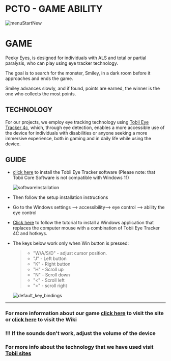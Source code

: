 # PCTO - GAME ABILITY

![menuStartNew](https://github.com/NoeBaru/PCTO-2024/assets/144808380/97eafd77-30b7-48ef-9cab-acbca4eca986)

# GAME
Peeky Eyes, is designed for individuals with ALS and total or partial paralysis, who can play using eye tracker technology.

The goal is to search for the monster, Smiley, in a dark room before it approaches and ends the game.

Smiley advances slowly, and if found, points are earned, the winner is the one who collects the most points.

## TECHNOLOGY
For our projects, we employ eye tracking technology using [Tobii Eye Tracker 4c](https://help.tobii.com/hc/en-us/articles/213414285-Specifications-for-the-Tobii-Eye-Tracker-4C), which, through eye detection, enables a more accessible use of the device for individuals with disabilities or anyone seeking a more immersive experience, both in gaming and in daily life while using the device.

## GUIDE

* [click here](https://gaming.tobii.com/getstarted/) to install the Tobii Eye Tracker software (Please note: that Tobii Core Software is not compatible with Windows 11)
  
  ![softwareInstallation](https://github.com/NoeBaru/PCTO-2024/assets/144808380/48bd11db-1b45-4b04-aa73-8b4e3f0cc581)
  
* Then follow the setup installation instructions
* Go to the Windows settings --> accessibility--> eye control --> ability the eye control
* [Click here](https://youtu.be/aKi3Qr7T764?si=bEkEcXuW2SOXrHJT) to follow the tutorial to install a Windows application that replaces the computer mouse with a combination of Tobii Eye Tracker 4C and hotkeys.
* The keys below work only when Win button is pressed:
  > - "W/A/S/D" - adjust cursor position.
  > - "J" - Left button
  > - "K" - Right button
  > - "H" - Scroll up
  > - "N" - Scroll down
  > - "<" - Scroll left
  > - ">" - scroll right
  
  ![default_key_bindings](https://github.com/NoeBaru/PCTO-2024/assets/144808380/2173b580-a833-41e5-87ff-a70e6b089f3e)

***

### For more information about our game [click here](https://github.com/NoeBaru/PCTO-2024/wiki#pcto-2024---game-ability) to visit the site or [click here](https://github.com/NoeBaru/PCTO-2024/wiki) to visit the Wiki


### !!! If the sounds don't work, adjust the volume of the device
### For more info about the technology that we have used visit [Tobii sites](https://gaming.tobii.com/) 

